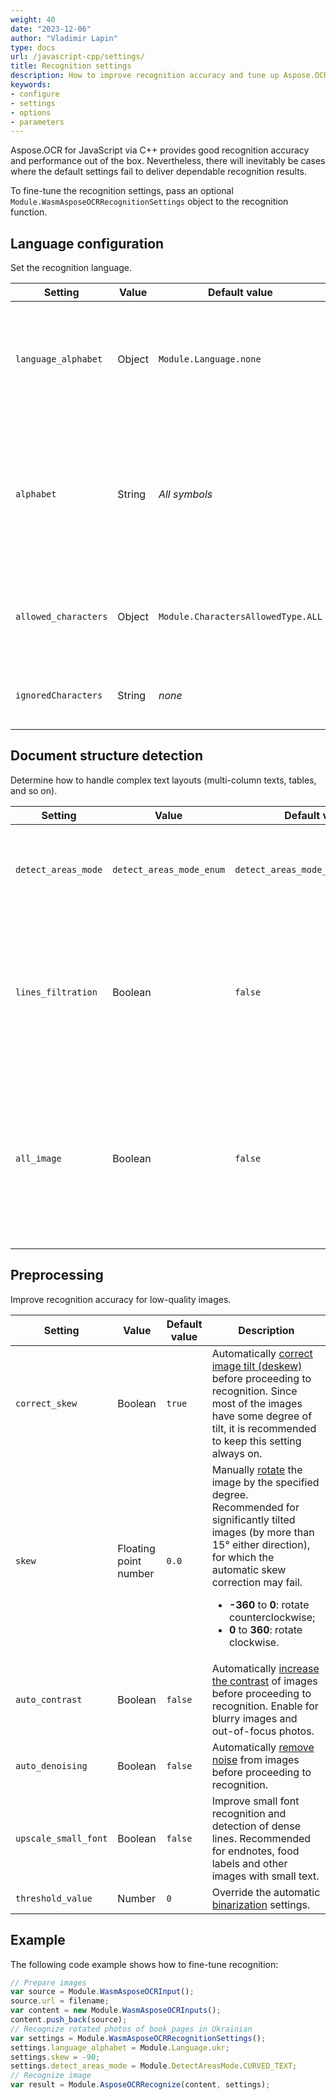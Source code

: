 ```yaml
---
weight: 40
date: "2023-12-06"
author: "Vladimir Lapin"
type: docs
url: /javascript-cpp/settings/
title: Recognition settings
description: How to improve recognition accuracy and tune up Aspose.OCR for JavaScript via C++ engine.
keywords:
- configure
- settings
- options
- parameters
---
```


Aspose.OCR for JavaScript via C++ provides good recognition accuracy and performance out of the box. Nevertheless, there will inevitably be cases where the default settings fail to deliver dependable recognition results.

To fine-tune the recognition settings, pass an optional `Module.WasmAsposeOCRRecognitionSettings` object to the recognition function.

## Language configuration

Set the recognition language.

Setting | Value | Default value | Description
------- | ----- | ------------- | -----------
`language_alphabet` | Object | `Module.Language.none` | Specify a [language](/ocr/javascript-cpp/languages/) for recognition. **It is highly recommended that you always provide this setting.**
`alphabet` | String | _All symbols_ | A [custom list of characters](/ocr/javascript-cpp/characters-whitelist/) to be recognized, provided as a case-sensitive string. Characters that do not match the provided list are ignored.
`allowed_characters` | Object | `Module.CharactersAllowedType.ALL` | The [predefined whitelist](/ocr/javascript-cpp/characters-whitelist/) of characters Aspose.OCR engine will look for.
`ignoredCharacters` | String | _none_ | A [blacklist](/ocr/javascript-cpp/characters-blacklist/) of characters that are ignored during recognition.

## Document structure detection

Determine how to handle complex text layouts (multi-column texts, tables, and so on).

Setting | Value | Default value | Description
------- | ----- | ------------- | -----------
`detect_areas_mode` | `detect_areas_mode_enum` | `detect_areas_mode_enum::DOCUMENT` | Manually override the default [document areas detection model](/ocr/javascript-cpp/areas-detection/#area-detection-modes).
`lines_filtration` | Boolean | `false` | Set to `true` to recognize text in tables.<br />Set to `false` to improve performance by ignoring table separators and treating tables as plain text lines.
`all_image` | Boolean | `false` | Force recognition of the entire image as a single block of text. It is recommended to enable (set to `true`) this setting only when working with very simple, one-line images.

## Preprocessing

Improve recognition accuracy for low-quality images.

Setting | Value | Default value | Description
------- | ----- | ------------- | -----------
`correct_skew` | Boolean | `true` | Automatically [correct image tilt (deskew)](/ocr/javascript-cpp/deskew/) before proceeding to recognition. Since most of the images have some degree of tilt, it is recommended to keep this setting always on.
`skew` | Floating point number | `0.0` | Manually [rotate](/ocr/javascript-cpp/deskew/#manual-skew-correction) the image by the specified degree. Recommended for significantly tilted images (by more than 15° either direction), for which the automatic skew correction may fail.<ul><li>**-360** to **0**: rotate counterclockwise;</li><li>**0** to **360**: rotate clockwise.</li></ul>
`auto_contrast` | Boolean | `false` | Automatically [increase the contrast](/ocr/javascript-cpp/contrast/) of images before proceeding to recognition. Enable for blurry images and out-of-focus photos.
`auto_denoising` | Boolean | `false` | Automatically [remove noise](/ocr/javascript-cpp/denoise/) from images before proceeding to recognition.
`upscale_small_font` | Boolean | `false` | Improve small font recognition and detection of dense lines. Recommended for endnotes, food labels and other images with small text.
`threshold_value` | Number | `0` | Override the automatic [binarization](/ocr/javascript-cpp/binarization/) settings.

## Example

The following code example shows how to fine-tune recognition:

```javascript
// Prepare images
var source = Module.WasmAsposeOCRInput();
source.url = filename;
var content = new Module.WasmAsposeOCRInputs();
content.push_back(source);
// Recognize rotated photos of book pages in Ukrainian
var settings = Module.WasmAsposeOCRRecognitionSettings();
settings.language_alphabet = Module.Language.ukr;
settings.skew = -90;
settings.detect_areas_mode = Module.DetectAreasMode.CURVED_TEXT;
// Recognize image
var result = Module.AsposeOCRRecognize(content, settings);
```
